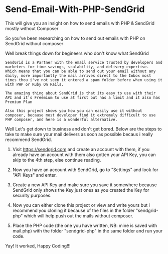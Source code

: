 # Send-Email-With-PHP-SendGrid
This will give you an insight on how to send emails with PHP &amp; SendGrid mostly without Composer


So you've been researching on how to send out emails with PHP on SendGrid without composer

Well break things down for begineers who don't know what SendGrid

	SendGrid is a Partner with the email service trusted by developers and marketers for time-savings, scalability, and delivery expertise.
	Which means that you can be able to send out your email without any daily, more importantly the mail arrives direct to the Inbox most times thou i've not seen it entered a spam folder before when using it with PHP or Ruby On Rails.
	
	The amazing thing about SendGrid is that its easy to use with their API and it's Freemium to use at first but has a limit and it also has Premium Plan 
	
	Also this project shows you how you can easily use it without composer, because most developer find it extremely difficult to use PHP composer, and here is a wonderful alternative.
	
Well Let's get down to business and don't get bored.
	Below are the steps to take to make sure your mail delivers as soon as possible becaus i really recommend SendGrid.

1.	Visit https://sendgrid.com and create an account with them, if you already have an account with them also gotten your API Key, you can skip to the 4th step, else continue reading.

2.	Now you have an account with SendGrid, go to "Settings" and look for "API Keys" and enter.

3.	Create a new API Key and make sure you save it somewhere because SendGrid only shows the Key just ones as you created the Key for security purposes.

4.	Now you can either clone this project or view and write yours but i recommend you cloning it because of the files in the folder "sendgrid-php" which will help push out the mails without composer.

5.	Place the PHP code (the one you have written, NB: mine is saved with mail.php) with the folder "sendgrid-php" in the same folder and run your code.


Yay! It worked, Happy Coding!!!
